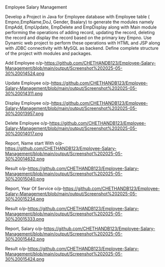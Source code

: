 Employee Salary Management

Develop a Project in Java for Employee database with Employee table ( Empno,EmpName,DoJ,
Gender, Bsalary) to generate the modules namely EmpAdd, EmpUpdate, EmpDelete and
EmpDisplay along with Main module performing the operations of adding record, updating the
record, deleting the record and display the record based on the primary key Empno. Use
Dynamic web project to perform these operations with HTML and JSP along with JDBC
connectivity with MySQL as backend. Define complete structure of the project with modules and
packages.

Add Employee o/p-https://github.com/CHETHANDB123/Employee-Salary-Management/blob/main/output/Screenshot%202025-05-30%20014524.png

Update Employee o/p-https://github.com/CHETHANDB123/Employee-Salary-Management/blob/main/output/Screenshot%202025-05-30%20014311.png

Display Employee o/p-https://github.com/CHETHANDB123/Employee-Salary-Management/blob/main/output/Screenshot%202025-05-30%20013957.png

Delete Employee o/p-https://github.com/CHETHANDB123/Employee-Salary-Management/blob/main/output/Screenshot%202025-05-30%20014017.png

Report, Name start With o/p-https://github.com/CHETHANDB123/Employee-Salary-Management/blob/main/output/Screenshot%202025-05-30%20014632.png

Result o/p-https://github.com/CHETHANDB123/Employee-Salary-Management/blob/main/output/Screenshot%202025-05-30%20015040.png

Report, Year Of Service o/p-https://github.com/CHETHANDB123/Employee-Salary-Management/blob/main/output/Screenshot%202025-05-30%20015234.png

Result o/p-https://github.com/CHETHANDB123/Employee-Salary-Management/blob/main/output/Screenshot%202025-05-30%20015333.png

Report, Salary o/p-https://github.com/CHETHANDB123/Employee-Salary-Management/blob/main/output/Screenshot%202025-05-30%20015442.png

Result o/p-https://github.com/CHETHANDB123/Employee-Salary-Management/blob/main/output/Screenshot%202025-05-30%20015424.png
